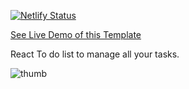 [![Netlify Status](https://api.netlify.com/api/v1/badges/fc911246-e3cd-490b-8db6-7f77c2065bde/deploy-status)](https://app.netlify.com/sites/you-do-to-do-list/deploys)

[See Live Demo of this Template](https://you-do-to-do-list.netlify.app/)

React To do list to manage all your tasks.

<img src="youDoApp.png" alt="thumb" />